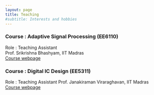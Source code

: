 ```yaml
---
layout: page
title: Teaching
#subtitle: Interests and hobbies
---
```


### Course : Adaptive Signal Processing (EE6110)
Role : Teaching Assistant  
Prof.	Srikrishna Bhashyam, IIT Madras  
[Course webpage](https://www.ee.iitm.ac.in/~skrishna/ee6110/)


### Course : Digital IC Design (EE5311)
Role : Teaching Assistant 
Prof. Janakiraman Viraraghavan, IIT Madras  
[Course webpage](http://www.ee.iitm.ac.in/vlsi/courses/ee5311_2020)
